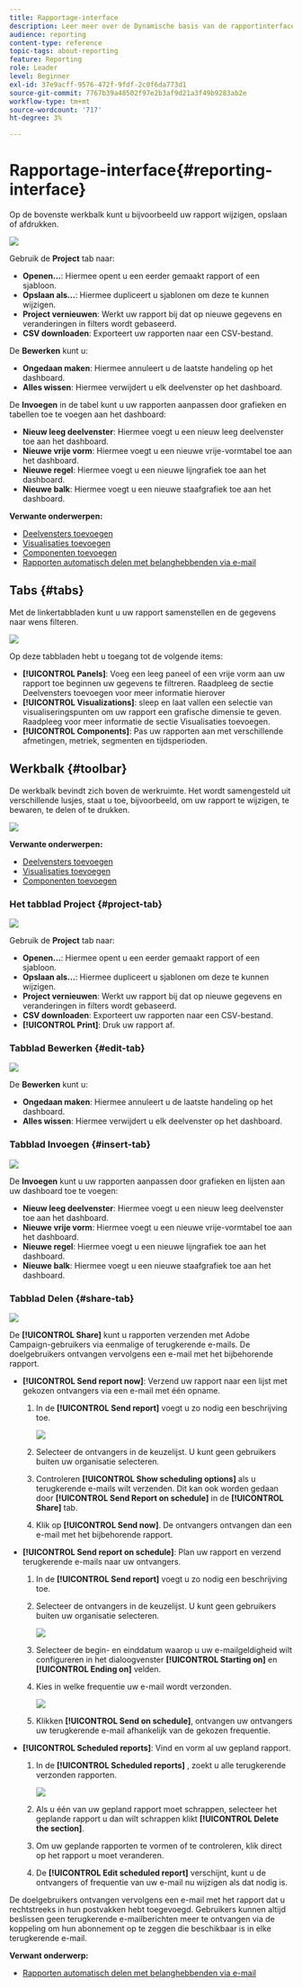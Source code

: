 ```yaml
---
title: Rapportage-interface
description: Leer meer over de Dynamische basis van de rapportinterface en hoe te door de verschillende lusjes en de menu's te navigeren.
audience: reporting
content-type: reference
topic-tags: about-reporting
feature: Reporting
role: Leader
level: Beginner
exl-id: 37e9acff-9576-472f-9fdf-2c0f6da773d1
source-git-commit: 7767b39a48502f97e2b3af9d21a3f49b9283ab2e
workflow-type: tm+mt
source-wordcount: '717'
ht-degree: 3%

---
```


# Rapportage-interface{#reporting-interface}

Op de bovenste werkbalk kunt u bijvoorbeeld uw rapport wijzigen, opslaan of afdrukken.

![](assets/dynamic_report_toolbar.png)

Gebruik de **Project** tab naar:

* **Openen...**: Hiermee opent u een eerder gemaakt rapport of een sjabloon.
* **Opslaan als...**: Hiermee dupliceert u sjablonen om deze te kunnen wijzigen.
* **Project vernieuwen**: Werkt uw rapport bij dat op nieuwe gegevens en veranderingen in filters wordt gebaseerd.
* **CSV downloaden**: Exporteert uw rapporten naar een CSV-bestand.

De **Bewerken** kunt u:

* **Ongedaan maken**: Hiermee annuleert u de laatste handeling op het dashboard.
* **Alles wissen**: Hiermee verwijdert u elk deelvenster op het dashboard.

De **Invoegen** in de tabel kunt u uw rapporten aanpassen door grafieken en tabellen toe te voegen aan het dashboard:

* **Nieuw leeg deelvenster**: Hiermee voegt u een nieuw leeg deelvenster toe aan het dashboard.
* **Nieuwe vrije vorm**: Hiermee voegt u een nieuwe vrije-vormtabel toe aan het dashboard.
* **Nieuwe regel**: Hiermee voegt u een nieuwe lijngrafiek toe aan het dashboard.
* **Nieuwe balk**: Hiermee voegt u een nieuwe staafgrafiek toe aan het dashboard.

**Verwante onderwerpen:**

* [Deelvensters toevoegen](../../reporting/using/adding-panels.md)
* [Visualisaties toevoegen](../../reporting/using/adding-visualizations.md)
* [Componenten toevoegen](../../reporting/using/adding-components.md)
* [Rapporten automatisch delen met belanghebbenden via e-mail](https://helpx.adobe.com/campaign/kb/simplify-campaign-management.html#Reportandshareinsightswithallstakeholders)

## Tabs {#tabs}

Met de linkertabbladen kunt u uw rapport samenstellen en de gegevens naar wens filteren.

![](assets/dynamic_report_interface.png)

Op deze tabbladen hebt u toegang tot de volgende items:

* **[!UICONTROL Panels]**: Voeg een leeg paneel of een vrije vorm aan uw rapport toe beginnen uw gegevens te filtreren. Raadpleeg de sectie Deelvensters toevoegen voor meer informatie hierover
* **[!UICONTROL Visualizations]**: sleep en laat vallen een selectie van visualiseringspunten om uw rapport een grafische dimensie te geven. Raadpleeg voor meer informatie de sectie Visualisaties toevoegen.
* **[!UICONTROL Components]**: Pas uw rapporten aan met verschillende afmetingen, metriek, segmenten en tijdsperioden.

## Werkbalk {#toolbar}

De werkbalk bevindt zich boven de werkruimte. Het wordt samengesteld uit verschillende lusjes, staat u toe, bijvoorbeeld, om uw rapport te wijzigen, te bewaren, te delen of te drukken.

![](assets/dynamic_report_toolbar.png)

**Verwante onderwerpen:**

* [Deelvensters toevoegen](../../reporting/using/adding-panels.md)
* [Visualisaties toevoegen](../../reporting/using/adding-visualizations.md)
* [Componenten toevoegen](../../reporting/using/adding-components.md)

### Het tabblad Project {#project-tab}

![](assets/tab_project.png)

Gebruik de **Project** tab naar:

* **Openen...**: Hiermee opent u een eerder gemaakt rapport of een sjabloon.
* **Opslaan als...**: Hiermee dupliceert u sjablonen om deze te kunnen wijzigen.
* **Project vernieuwen**: Werkt uw rapport bij dat op nieuwe gegevens en veranderingen in filters wordt gebaseerd.
* **CSV downloaden**: Exporteert uw rapporten naar een CSV-bestand.
* **[!UICONTROL Print]**: Druk uw rapport af.

### Tabblad Bewerken {#edit-tab}

![](assets/tab_edit.png)

De **Bewerken** kunt u:

* **Ongedaan maken**: Hiermee annuleert u de laatste handeling op het dashboard.
* **Alles wissen**: Hiermee verwijdert u elk deelvenster op het dashboard.

### Tabblad Invoegen {#insert-tab}

![](assets/tab_insert.png)

De **Invoegen** kunt u uw rapporten aanpassen door grafieken en lijsten aan uw dashboard toe te voegen:

* **Nieuw leeg deelvenster**: Hiermee voegt u een nieuw leeg deelvenster toe aan het dashboard.
* **Nieuwe vrije vorm**: Hiermee voegt u een nieuwe vrije-vormtabel toe aan het dashboard.
* **Nieuwe regel**: Hiermee voegt u een nieuwe lijngrafiek toe aan het dashboard.
* **Nieuwe balk**: Hiermee voegt u een nieuwe staafgrafiek toe aan het dashboard.

### Tabblad Delen {#share-tab}

![](assets/tab_share_1.png)

De **[!UICONTROL Share]** kunt u rapporten verzenden met Adobe Campaign-gebruikers via eenmalige of terugkerende e-mails. De doelgebruikers ontvangen vervolgens een e-mail met het bijbehorende rapport.

* **[!UICONTROL Send report now]**: Verzend uw rapport naar een lijst met gekozen ontvangers via een e-mail met één opname.

   1. In de **[!UICONTROL Send report]** voegt u zo nodig een beschrijving toe.

      ![](assets/tab_share_4.png)

   1. Selecteer de ontvangers in de keuzelijst. U kunt geen gebruikers buiten uw organisatie selecteren.
   1. Controleren **[!UICONTROL Show scheduling options]** als u terugkerende e-mails wilt verzenden. Dit kan ook worden gedaan door **[!UICONTROL Send Report on schedule]** in de **[!UICONTROL Share]** tab.
   1. Klik op **[!UICONTROL Send now]**. De ontvangers ontvangen dan een e-mail met het bijbehorende rapport.

* **[!UICONTROL Send report on schedule]**: Plan uw rapport en verzend terugkerende e-mails naar uw ontvangers.

   1. In de **[!UICONTROL Send report]** voegt u zo nodig een beschrijving toe.
   1. Selecteer de ontvangers in de keuzelijst. U kunt geen gebruikers buiten uw organisatie selecteren.

      ![](assets/tab_share_5.png)

   1. Selecteer de begin- en einddatum waarop u uw e-mailgeldigheid wilt configureren in het dialoogvenster **[!UICONTROL Starting on]** en **[!UICONTROL Ending on]** velden.
   1. Kies in welke frequentie uw e-mail wordt verzonden.

      ![](assets/tab_share_2.png)

   1. Klikken **[!UICONTROL Send on schedule]**, ontvangen uw ontvangers uw terugkerende e-mail afhankelijk van de gekozen frequentie.

* **[!UICONTROL Scheduled reports]**: Vind en vorm al uw gepland rapport.

   1. In de **[!UICONTROL Scheduled reports]** , zoekt u alle terugkerende verzonden rapporten.

      ![](assets/tab_share_3.png)

   1. Als u één van uw gepland rapport moet schrappen, selecteer het geplande rapport u dan wilt schrappen klikt **[!UICONTROL Delete the section]**.
   1. Om uw geplande rapporten te vormen of te controleren, klik direct op het rapport u moet veranderen.
   1. De **[!UICONTROL Edit scheduled report]** verschijnt, kunt u de ontvangers of frequentie van uw e-mail nu wijzigen als dat nodig is.

De doelgebruikers ontvangen vervolgens een e-mail met het rapport dat u rechtstreeks in hun postvakken hebt toegevoegd. Gebruikers kunnen altijd beslissen geen terugkerende e-mailberichten meer te ontvangen via de koppeling om hun abonnement op te zeggen die beschikbaar is in elke terugkerende e-mail.

**Verwant onderwerp:**

* [Rapporten automatisch delen met belanghebbenden via e-mail](https://helpx.adobe.com/campaign/kb/simplify-campaign-management.html#Reportandshareinsightswithallstakeholders)
